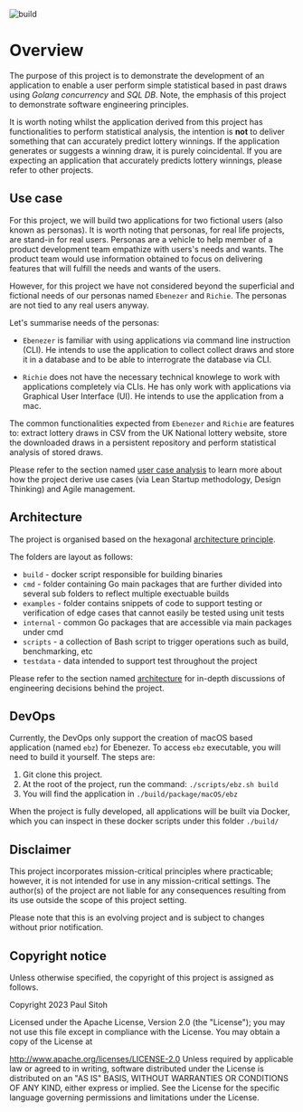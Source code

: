 ![build](https://github.com/paulwizviz/go-web/workflows/build/badge.svg)
# Overview

The purpose of this project is to demonstrate the development of an application to enable a user perform simple statistical based in past draws using *Golang concurrency* and *SQL DB*. Note, the emphasis of this project to demonstrate software engineering principles.

It is worth noting whilst the application derived from this project has functionalities to perform statistical analysis, the intention is **not** to deliver something that can accurately predict lottery winnings. If the application generates or suggests a winning draw, it is purely coincidental. If you are expecting an application that accurately predicts lottery winnings, please refer to other projects.

## Use case

For this project, we will build two applications for two fictional users (also known as personas). It is worth noting that personas, for real life projects, are stand-in for real users. Personas are a vehicle to help member of a product development team empathize with users's needs and wants. The product team would use information obtained to focus on delivering features that will fulfill the needs and wants of the users.

However, for this project we have not considered beyond the superficial and fictional needs of our personas named `Ebenezer` and `Richie`. The personas are not tied to any real users anyway.

Let's summarise needs of the personas:

* `Ebenezer` is familiar with using applications via command line instruction (CLI). He intends to use the application to collect collect draws and store it in a database and to be able to interrograte the database via CLI.

* `Richie` does not have the necessary technical knowlege to work with applications completely via CLIs. He has only work with applications via Graphical User Interface (UI). He intends to use the application from a mac.  

The common functionalities expected from `Ebenezer` and `Richie` are features to: extract lottery draws in CSV from the UK National lottery website, store the downloaded draws in a persistent repository and perform statistical analysis of stored draws.

Please refer to the section named [user case analysis](./docs/usecase.md) to learn more about how the project derive use cases (via Lean Startup methodology, Design Thinking) and Agile management.

## Architecture

The project is organised based on the hexagonal [architecture principle](./docs/img/hexagonal.png).

The folders are layout as follows:

* `build` - docker script responsible for building binaries
* `cmd` - folder containing Go main packages that are further divided into several sub folders to reflect multiple exectuable builds
* `examples` - folder contains snippets of code to support testing or verification of edge cases that cannot easily be tested using unit tests
* `internal` - common Go packages that are accessible via main packages under cmd
* `scripts` - a collection of Bash script to trigger operations such as build, benchmarking, etc
* `testdata` - data intended to support test throughout the project

Please refer to the section named [architecture](./docs/arch.md) for in-depth discussions of engineering decisions behind the project.

## DevOps

Currently, the DevOps only support the creation of macOS based application (named `ebz`) for Ebenezer. To access `ebz` executable, you will need to build it yourself. The steps are:

1. Git clone this project.
1. At the root of the project, run the command: `./scripts/ebz.sh build`
1. You will find the application in `./build/package/macOS/ebz`

When the project is fully developed, all applications will be built via Docker, which you can inspect in these docker scripts under this folder `./build/`

## Disclaimer

This project incorporates mission-critical principles where practicable; however, it is not intended for use in any mission-critical settings. The author(s) of the project are not liable for any consequences resulting from its use outside the scope of this project setting.

Please note that this is an evolving project and is subject to changes without prior notification.

## Copyright notice

Unless otherwise specified, the copyright of this project is assigned as follows.

Copyright 2023 Paul Sitoh

Licensed under the Apache License, Version 2.0 (the "License"); you may not use this file except in compliance with the License. You may obtain a copy of the License at

http://www.apache.org/licenses/LICENSE-2.0 Unless required by applicable law or agreed to in writing, software distributed under the License is distributed on an "AS IS" BASIS, WITHOUT WARRANTIES OR CONDITIONS OF ANY KIND, either express or implied. See the License for the specific language governing permissions and limitations under the License.

